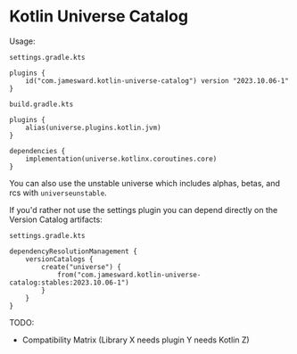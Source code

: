 # Kotlin Universe Catalog

Usage:

`settings.gradle.kts`
```
plugins {
    id("com.jamesward.kotlin-universe-catalog") version "2023.10.06-1"
}
```

`build.gradle.kts`
```
plugins {
    alias(universe.plugins.kotlin.jvm)
}

dependencies {
    implementation(universe.kotlinx.coroutines.core)
}
```

You can also use the unstable universe which includes alphas, betas, and rcs with `universeunstable`.

If you'd rather not use the settings plugin you can depend directly on the Version Catalog artifacts:

`settings.gradle.kts`
```
dependencyResolutionManagement {
    versionCatalogs {
        create("universe") {
            from("com.jamesward.kotlin-universe-catalog:stables:2023.10.06-1")
        }
    }
}
```

TODO:
- Compatibility Matrix (Library X needs plugin Y needs Kotlin Z)
